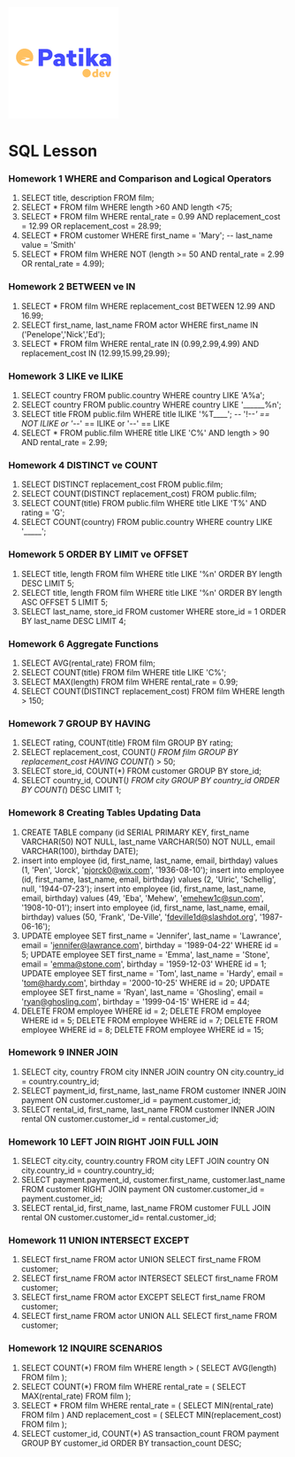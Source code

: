 ![Patika](https://github.com/m1erla/javaPatika/blob/de6ecc4983fb627feccd58c9d2a34f9ad954e888/src/patika-dev2.png)


# SQL Lesson

### Homework 1 WHERE and Comparison and Logical Operators
1. SELECT title, description FROM film;
2. SELECT * FROM film WHERE length >60 AND length <75;
3. SELECT * FROM film WHERE rental_rate = 0.99 AND replacement_cost = 12.99 OR replacement_cost = 28.99;
4. SELECT * FROM customer WHERE first_name = 'Mary'; -- last_name value = 'Smith'
5. SELECT * FROM film WHERE NOT (length >= 50 AND rental_rate = 2.99 OR rental_rate = 4.99);


### Homework 2 BETWEEN ve IN
1. SELECT * FROM film WHERE replacement_cost BETWEEN 12.99 AND 16.99;
2. SELECT first_name, last_name FROM actor WHERE first_name IN ('Penelope','Nick','Ed');
3. SELECT * FROM film WHERE rental_rate IN (0.99,2.99,4.99) AND replacement_cost IN (12.99,15.99,29.99);


### Homework 3 LIKE ve ILIKE
1. SELECT country FROM public.country WHERE country LIKE 'A%a';
2. SELECT country FROM public.country WHERE country LIKE '______%n';
3. SELECT title FROM public.film WHERE title ILIKE '%T____'; -- '!--*' == NOT ILIKE or '--*' == ILIKE or '--' == LIKE
4. SELECT * FROM public.film WHERE title LIKE 'C%' AND length > 90 AND rental_rate = 2.99;


### Homework 4 DISTINCT ve COUNT
1. SELECT DISTINCT replacement_cost FROM public.film;
2. SELECT COUNT(DISTINCT replacement_cost) FROM public.film;
3. SELECT COUNT(title) FROM public.film WHERE title LIKE 'T%' AND rating = 'G';
4. SELECT COUNT(country) FROM public.country WHERE country LIKE '_____';


### Homework 5 ORDER BY LIMIT ve OFFSET
1. SELECT title, length FROM film WHERE title LIKE '%n' ORDER BY length DESC LIMIT 5;
2. SELECT title, length FROM film WHERE title LIKE '%n' ORDER BY length ASC OFFSET 5 LIMIT 5;
3. SELECT last_name, store_id FROM customer WHERE store_id = 1 ORDER BY last_name DESC LIMIT 4;


### Homework 6 Aggregate Functions
1. SELECT AVG(rental_rate) FROM film;
2. SELECT COUNT(title) FROM film WHERE title LIKE 'C%';
3. SELECT MAX(length) FROM film WHERE rental_rate = 0.99;
4. SELECT COUNT(DISTINCT replacement_cost) FROM film WHERE length > 150;


### Homework 7 GROUP BY HAVING
1. SELECT rating, COUNT(title) FROM film GROUP BY rating;
2. SELECT replacement_cost, COUNT(*) FROM film GROUP BY replacement_cost HAVING COUNT(*) > 50;
3. SELECT store_id, COUNT(*) FROM customer GROUP BY store_id;
4. SELECT country_id, COUNT(*) FROM city GROUP BY country_id ORDER BY COUNT(*) DESC LIMIT 1;


### Homework 8 Creating Tables Updating Data
1. CREATE TABLE company (id SERIAL PRIMARY KEY, first_name VARCHAR(50) NOT NULL, last_name VARCHAR(50) NOT NULL, email VARCHAR(100), birthday DATE);
2. insert into employee (id, first_name, last_name, email, birthday) values (1, 'Pen', 'Jorck', 'pjorck0@wix.com', '1936-08-10');
   insert into employee (id, first_name, last_name, email, birthday) values (2, 'Ulric', 'Schellig', null, '1944-07-23');
   insert into employee (id, first_name, last_name, email, birthday) values (49, 'Eba', 'Mehew', 'emehew1c@sun.com', '1908-10-01');
   insert into employee (id, first_name, last_name, email, birthday) values (50, 'Frank', 'De-Ville', 'fdeville1d@slashdot.org', '1987-06-16');
3. UPDATE employee SET first_name = 'Jennifer', last_name = 'Lawrance', email = 'jennifer@lawrance.com', birthday = '1989-04-22' WHERE id = 5; UPDATE employee SET first_name = 'Emma', last_name = 'Stone', email = 'emma@stone.com', birthday = '1959-12-03' WHERE id = 1; UPDATE employee SET first_name = 'Tom', last_name = 'Hardy', email = 'tom@hardy.com', birthday = '2000-10-25' WHERE id = 20; UPDATE employee SET first_name = 'Ryan', last_name = 'Ghosling', email = 'ryan@ghosling.com', birthday = '1999-04-15' WHERE id = 44;
4. DELETE FROM employee WHERE  id = 2; DELETE FROM employee WHERE  id = 5; DELETE FROM employee WHERE  id = 7; DELETE FROM employee WHERE  id = 8; DELETE FROM employee WHERE  id = 15;


### Homework 9 INNER JOIN
1. SELECT city, country FROM city INNER JOIN country ON city.country_id = country.country_id;
2. SELECT payment_id, first_name, last_name FROM customer INNER JOIN payment ON customer.customer_id = payment.customer_id;
3. SELECT rental_id, first_name, last_name FROM customer INNER JOIN rental ON customer.customer_id = rental.customer_id;


### Homework 10 LEFT JOIN RIGHT JOIN FULL JOIN
1. SELECT city.city, country.country FROM city LEFT JOIN country ON city.country_id = country.country_id;
2. SELECT payment.payment_id, customer.first_name, customer.last_name FROM customer RIGHT JOIN payment ON customer.customer_id = payment.customer_id;
3. SELECT rental_id, first_name, last_name FROM customer FULL JOIN rental ON customer.customer_id= rental.customer_id;


### Homework 11 UNION INTERSECT EXCEPT
1. SELECT first_name FROM actor UNION SELECT first_name FROM customer;
2. SELECT first_name FROM actor INTERSECT SELECT first_name FROM customer;
3. SELECT first_name FROM actor EXCEPT SELECT first_name FROM customer;
4. SELECT first_name FROM actor UNION ALL SELECT first_name FROM customer;


### Homework 12 INQUIRE SCENARIOS
1. SELECT COUNT(*) FROM film WHERE length > ( SELECT AVG(length) FROM film );
2. SELECT COUNT(*) FROM film WHERE rental_rate = ( SELECT MAX(rental_rate) FROM film );
3. SELECT * FROM film WHERE rental_rate = ( SELECT MIN(rental_rate) FROM film ) AND replacement_cost = ( SELECT MIN(replacement_cost) FROM film );
4. SELECT customer_id, COUNT(*) AS transaction_count FROM payment GROUP BY customer_id ORDER BY transaction_count DESC;
